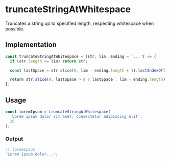 # truncateStringAtWhitespace

Truncates a string up to specified length, respecting whitespace when possible.

## Implementation

```javascript
const truncateStringAtWhitespace = (str, lim, ending = '...') => {
  if (str.length <= lim) return str;

  const lastSpace = str.slice(0, lim - ending.length + 1).lastIndexOf(' ');

  return str.slice(0, lastSpace > 0 ? lastSpace : lim - ending.length) + ending;
};
```

## Usage

```javascript
const loremIpsum = truncateStringAtWhitespace(
  'Lorem ipsum dolor sit amet, consectetur adipiscing elit',
  20
);
```

### Output

```javascript
// loremIpsum
'Lorem ipsum dolor...';
```
